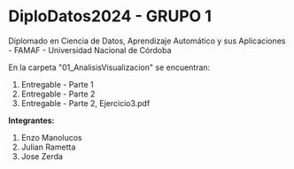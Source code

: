 # DiploDatos2024 - GRUPO 1
Diplomado en Ciencia de Datos, Aprendizaje Automático y sus Aplicaciones - FAMAF - Universidad Nacional de Córdoba

En la carpeta "01_AnalisisVisualizacion" se encuentran:
1.  Entregable - Parte 1
2.  Entregable - Parte 2
3.  Entregable - Parte 2, Ejercicio3.pdf


**Integrantes:**
1. Enzo Manolucos
2. Julian Rametta
3. Jose Zerda
